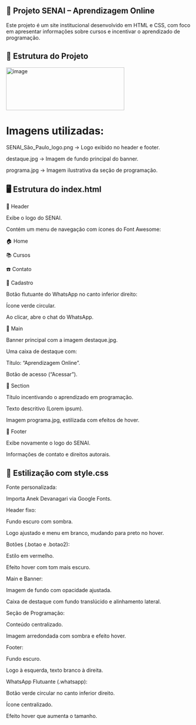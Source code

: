 ##  📘 Projeto SENAI – Aprendizagem Online

Este projeto é um site institucional desenvolvido em HTML e CSS, com foco em apresentar informações sobre cursos e incentivar o aprendizado de programação.

##  📂 Estrutura do Projeto
  <img width="321" height="116" alt="image" src="https://github.com/user-attachments/assets/266ad2f4-f60a-4b38-a4ae-ecf841451dbd" />
 
  # Imagens utilizadas:

SENAI_São_Paulo_logo.png → Logo exibido no header e footer.

destaque.jpg → Imagem de fundo principal do banner.

programa.jpg → Imagem ilustrativa da seção de programação.

##  🖥️ Estrutura do index.html
🔹 Header

Exibe o logo do SENAI.

Contém um menu de navegação com ícones do Font Awesome:

🏠 Home

📚 Cursos

☎️ Contato

👤 Cadastro

Botão flutuante do WhatsApp no canto inferior direito:

Ícone verde circular.

Ao clicar, abre o chat do WhatsApp.

🔹 Main 

Banner principal com a imagem destaque.jpg.

Uma caixa de destaque com:

Título: “Aprendizagem Online”.

Botão de acesso (“Acessar”).

🔹 Section 

Título incentivando o aprendizado em programação.

Texto descritivo (Lorem ipsum).

Imagem programa.jpg, estilizada com efeitos de hover.

🔹 Footer 

Exibe novamente o logo do SENAI.

Informações de contato e direitos autorais.

##  🎨 Estilização com style.css

Fonte personalizada:

Importa Anek Devanagari via Google Fonts.

Header fixo:

Fundo escuro com sombra.

Logo ajustado e menu em branco, mudando para preto no hover.

Botões (.botao e .botao2):

Estilo em vermelho.

Efeito hover com tom mais escuro.

Main e Banner:

Imagem de fundo com opacidade ajustada.

Caixa de destaque com fundo translúcido e alinhamento lateral.

Seção de Programação:

Conteúdo centralizado.

Imagem arredondada com sombra e efeito hover.

Footer:

Fundo escuro.

Logo à esquerda, texto branco à direita.

WhatsApp Flutuante (.whatsapp):

Botão verde circular no canto inferior direito.

Ícone centralizado.

Efeito hover que aumenta o tamanho.




